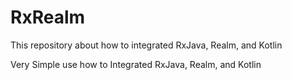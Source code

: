 # RxRealm
This repository about how to integrated RxJava, Realm, and Kotlin

Very Simple use how to Integrated RxJava, Realm, and Kotlin
